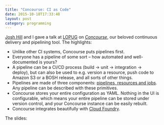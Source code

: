 ```yaml
---
title: "Concourse: CI as Code"
date: 2015-10-18T17:33:48
layout: post
category: programming
---
```


[Josh Hill](http://twitter.com/jamesjoshuahill) and I gave a talk at [LOPUG](http://www.meetup.com/London-PaaS-User-Group-LOPUG/) on _[Concourse](https://concourse.ci)_, our beloved continuous delivery and pipelining tool. The highlights:

  * Unlike other CI systems, Concourse puts pipelines first.
  * Everyone has a pipeline of some sort – how automated and well-documented is yours?
  * A pipeline can be a CI/CD process (build → unit → integration → deploy), but can also be used to e.g. version a resource, push code to Amazon S3 or a BOSH release, and all sorts of other things.
  * Pipelines are made of three components: [pipelines, resources and jobs](http://concourse.ci/concepts.html). Any pipeline can be described with these primitives.
  * Concourse stores your entire configuration as YAML. Nothing in the UI is configurable, which means your entire pipeline can be stored under version control, and your Concourse instance can be easily rebuilt.
  * Concourse integrates beautifully with [Cloud Foundry](https://www.cloudfoundry.org/).

The slides:

<script async class="speakerdeck-embed" data-id="be0b5c452b924571baf44bb5f68564eb" data-ratio="1.33333333333333" src="//speakerdeck.com/assets/embed.js"></script>
